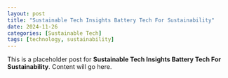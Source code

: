 ```yaml
---
layout: post
title: "Sustainable Tech Insights Battery Tech For Sustainability"
date: 2024-11-26
categories: [Sustainable Tech]
tags: [technology, sustainability]
---
```


This is a placeholder post for **Sustainable Tech Insights Battery Tech For Sustainability**. Content will go here.
